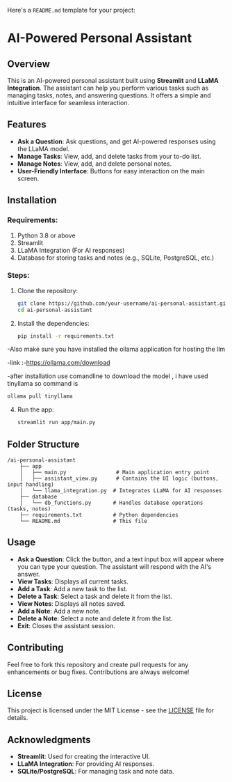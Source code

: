 Here's a `README.md` template for your project:

# AI-Powered Personal Assistant

## Overview
This is an AI-powered personal assistant built using **Streamlit** and **LLaMA Integration**. The assistant can help you perform various tasks such as managing tasks, notes, and answering questions. It offers a simple and intuitive interface for seamless interaction.

## Features
- **Ask a Question**: Ask questions, and get AI-powered responses using the LLaMA model.
- **Manage Tasks**: View, add, and delete tasks from your to-do list.
- **Manage Notes**: View, add, and delete personal notes.
- **User-Friendly Interface**: Buttons for easy interaction on the main screen.

## Installation

### Requirements:
1. Python 3.8 or above
2. Streamlit
3. LLaMA Integration (For AI responses)
4. Database for storing tasks and notes (e.g., SQLite, PostgreSQL, etc.)

### Steps:
1. Clone the repository:
   ```bash
   git clone https://github.com/your-username/ai-personal-assistant.git
   cd ai-personal-assistant
   ```

2. Install the dependencies:
   ```bash
   pip install -r requirements.txt
   ```
-Also make sure you have installed the ollama application for hosting the llm

-link :-https://ollama.com/download

-after installation use comandline to download the model , i have used tinyllama so command is
   ```bash
   ollama pull tinyllama
   ```
    
4. Run the app:
   ```bash
   streamlit run app/main.py
   ```

## Folder Structure
```
/ai-personal-assistant
    ├── app
    │   ├── main.py                # Main application entry point
    │   ├── assistant_view.py      # Contains the UI logic (buttons, input handling)
    │   └── llama_integration.py  # Integrates LLaMA for AI responses
    ├── database
    │   └── db_functions.py       # Handles database operations (tasks, notes)
    ├── requirements.txt          # Python dependencies
    └── README.md                 # This file
```

## Usage

- **Ask a Question**: Click the button, and a text input box will appear where you can type your question. The assistant will respond with the AI's answer.
- **View Tasks**: Displays all current tasks.
- **Add a Task**: Add a new task to the list.
- **Delete a Task**: Select a task and delete it from the list.
- **View Notes**: Displays all notes saved.
- **Add a Note**: Add a new note.
- **Delete a Note**: Select a note and delete it from the list.
- **Exit**: Closes the assistant session.

## Contributing
Feel free to fork this repository and create pull requests for any enhancements or bug fixes. Contributions are always welcome!

## License
This project is licensed under the MIT License - see the [LICENSE](LICENSE) file for details.

## Acknowledgments
- **Streamlit**: Used for creating the interactive UI.
- **LLaMA Integration**: For providing AI responses.
- **SQLite/PostgreSQL**: For managing task and note data.
```
